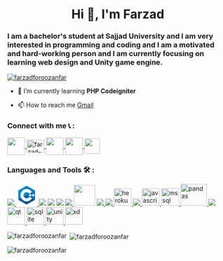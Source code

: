 <h1 align="center">Hi 👋, I'm Farzad </h1>
<h3 align="left">I am a bachelor's student at Sajjad University and I am very interested in programming and coding and I am a motivated and hard-working person and I am currently focusing on learning web design and Unity game engine.</h3>


<p align="left"> <a href="https://github.com/ryo-ma/github-profile-trophy"><img src="https://github-profile-trophy.vercel.app/?username=farzadforoozanfar" alt="farzadforoozanfar" /></a> </p>

- 🌱 I’m currently learning **PHP Codeigniter**

- 📫 How to reach me <a href="mailto:foruozanfar2000f@gmail.com">Gmail</a>

<h3 align="left">Connect with me 📞 : </h3>
<p align="left">
<a href="https://linkedin.com/in/farzad-foruozanfar-a1773b225" target="blank">
  <img src="https://img.icons8.com/fluency/48/000000/linkedin-circled.png" align="center" width="40"/>
  </a>
  
  
<a href="https://stackoverflow.com/users/farzad-foroozanfar" target="blank">
  <img align="center" src="https://upload.wikimedia.org/wikipedia/commons/thumb/e/ef/Stack_Overflow_icon.svg/1200px-Stack_Overflow_icon.svg.png" alt="farzad-foroozanfar" height="30" width="40" />
  </a>
  
<a href="https://instagram.com/farzad__foroozanfar" target="blank">
  <img src="https://img.icons8.com/fluency/48/000000/instagram-new.png" align="center" width="40"/>
  </a>
  
  <a href="https://t.me/farzad_foroozanfar">
    <img src="https://img.icons8.com/fluency/48/000000/telegram-app.png" align="center" width="40"/>
  </a>
  <a href="mailto:foruozanfar2000f@gmail.com"><img src="https://mailmeteor.com/logos/assets/PNG/Gmail_Logo_256px.png" align="center" width="35">
  </a>
</p>

<h3 align="left">Languages and Tools 🛠 : </h3>
<p align="left"> <a href="https://getbootstrap.com" target="_blank" rel="noreferrer">     <img src="https://img.icons8.com/color/48/000000/bootstrap.png"/> </a> <a href="https://www.w3schools.com/cpp/" target="_blank" rel="noreferrer"> <svg xmlns="http://www.w3.org/2000/svg" x="0px" y="0px"
width="48" height="48"
viewBox="0 0 48 48"
style=" fill:#000000;"><path fill="#00549d" fill-rule="evenodd" d="M22.903,3.286c0.679-0.381,1.515-0.381,2.193,0 c3.355,1.883,13.451,7.551,16.807,9.434C42.582,13.1,43,13.804,43,14.566c0,3.766,0,15.101,0,18.867 c0,0.762-0.418,1.466-1.097,1.847c-3.355,1.883-13.451,7.551-16.807,9.434c-0.679,0.381-1.515,0.381-2.193,0 c-3.355-1.883-13.451-7.551-16.807-9.434C5.418,34.899,5,34.196,5,33.434c0-3.766,0-15.101,0-18.867 c0-0.762,0.418-1.466,1.097-1.847C9.451,10.837,19.549,5.169,22.903,3.286z" clip-rule="evenodd"></path><path fill="#0086d4" fill-rule="evenodd" d="M5.304,34.404C5.038,34.048,5,33.71,5,33.255 c0-3.744,0-15.014,0-18.759c0-0.758,0.417-1.458,1.094-1.836c3.343-1.872,13.405-7.507,16.748-9.38 c0.677-0.379,1.594-0.371,2.271,0.008c3.343,1.872,13.371,7.459,16.714,9.331c0.27,0.152,0.476,0.335,0.66,0.576L5.304,34.404z" clip-rule="evenodd"></path><path fill="#fff" fill-rule="evenodd" d="M24,10c7.727,0,14,6.273,14,14s-6.273,14-14,14 s-14-6.273-14-14S16.273,10,24,10z M24,17c3.863,0,7,3.136,7,7c0,3.863-3.137,7-7,7s-7-3.137-7-7C17,20.136,20.136,17,24,17z" clip-rule="evenodd"></path><path fill="#0075c0" fill-rule="evenodd" d="M42.485,13.205c0.516,0.483,0.506,1.211,0.506,1.784 c0,3.795-0.032,14.589,0.009,18.384c0.004,0.396-0.127,0.813-0.323,1.127L23.593,24L42.485,13.205z" clip-rule="evenodd"></path><path fill="#fff" fill-rule="evenodd" d="M31 21H33V27H31zM38 21H40V27H38z" clip-rule="evenodd"></path><path fill="#fff" fill-rule="evenodd" d="M29 23H35V25H29zM36 23H42V25H36z" clip-rule="evenodd"></path></svg> </a> 
  <a><img src="https://img.icons8.com/color/48/000000/numpy.png"/></a>
  <a><img src="https://img.icons8.com/color/48/000000/c-plus-plus-logo.png"/></a>
  <a><img src="https://img.icons8.com/fluency/48/000000/jupyter.png"/></a>
  <a href="www.php.net"><img src="https://img.icons8.com/fluency/48/000000/php.png"</a>
  <a href="https://www.mysql.com/"><img width="48px" src="https://icons-for-free.com/download-icon-development+logo+mysql+icon-1320184807686758112_512.png"></a>
  <a href="https://www.w3schools.com/cs/" target="_blank" rel="noreferrer"> <img src="https://img.icons8.com/color/48/000000/c-sharp-logo-2.png"/> </a>
  <a href="https://www.w3schools.com/css/" target="_blank" rel="noreferrer"> <img src="https://img.icons8.com/color/48/000000/css3.png"/> </a> 
  <a href="https://heroku.com" target="_blank" rel="noreferrer"> <img src="https://www.vectorlogo.zone/logos/heroku/heroku-icon.svg" alt="heroku" width="40" height="40"/> </a> 
  <a href="https://www.w3.org/html/" target="_blank" rel="noreferrer"> <img src="https://img.icons8.com/color/48/000000/html-5--v1.png"/> </a> 
  <a href="https://developer.mozilla.org/en-US/docs/Web/JavaScript" target="_blank" rel="noreferrer"> <img src="https://upload.wikimedia.org/wikipedia/commons/thumb/9/99/Unofficial_JavaScript_logo_2.svg/1024px-Unofficial_JavaScript_logo_2.svg.png" alt="javascript" width="40" height="40"/> </a> <a href="https://www.microsoft.com/en-us/sql-server" target="_blank" rel="noreferrer"> <img src="https://www.svgrepo.com/show/303229/microsoft-sql-server-logo.svg" alt="mssql" width="40" height="40"/> </a> <a href="https://pandas.pydata.org/" target="_blank" rel="noreferrer"> <img src="https://encrypted-tbn0.gstatic.com/images?q=tbn:ANd9GcT01Ctpf3nRjz7b9l-om2h2llNA0jL4d_MVtXXXHVF5mWIn5nyMXLgzYscFGZdbhf_LN8M&usqp=CAU" alt="pandas" width="60" height="50"/> </a> <a href="https://www.python.org" target="_blank" rel="noreferrer"> <img src="https://img.icons8.com/fluency/48/000000/python.png"/> </a> <a href="https://www.qt.io/" target="_blank" rel="noreferrer"> <img src="https://upload.wikimedia.org/wikipedia/commons/0/0b/Qt_logo_2016.svg" alt="qt" width="40" height="40"/> </a> <a href="https://www.sqlite.org/" target="_blank" rel="noreferrer"> <img src="https://www.vectorlogo.zone/logos/sqlite/sqlite-icon.svg" alt="sqlite" width="40" height="40"/> </a> <a href="https://unity.com/" target="_blank" rel="noreferrer"> <img src="https://www.vectorlogo.zone/logos/unity3d/unity3d-icon.svg" alt="unity" width="40" height="40"/> </a> <a href="https://www.adobe.com/products/xd.html" target="_blank" rel="noreferrer"> <img src="https://cdn.worldvectorlogo.com/logos/adobe-xd.svg" alt="xd" width="40" height="40"/> </a> </p>

<p><img align="left" src="https://github-readme-stats.vercel.app/api/top-langs?username=farzadforoozanfar&show_icons=true&locale=en&layout=compact" alt="farzadforoozanfar" /></p>

<p>&nbsp;<img align="center" src="https://github-readme-stats.vercel.app/api?username=farzadforoozanfar&show_icons=true&locale=en" alt="farzadforoozanfar" /></p>
<p align="left"> <img src="https://komarev.com/ghpvc/?username=farzadforoozanfar&label=Profile%20views&color=0e75b6&style=flat" alt="farzadforoozanfar" /> </p>


